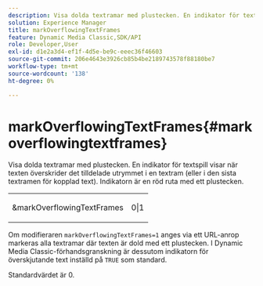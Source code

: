```yaml
---
description: Visa dolda textramar med plustecken. En indikator för textspill visar när texten överskrider det tilldelade utrymmet i en textram (eller i den sista textramen för kopplad text). Indikatorn är en röd ruta med ett plustecken.
solution: Experience Manager
title: markOverflowingTextFrames
feature: Dynamic Media Classic,SDK/API
role: Developer,User
exl-id: d1e2a3d4-ef1f-4d5e-be9c-eeec36f46603
source-git-commit: 206e4643e3926cb85b4be2189743578f88180be7
workflow-type: tm+mt
source-wordcount: '138'
ht-degree: 0%

---
```


# markOverflowingTextFrames{#markoverflowingtextframes}

Visa dolda textramar med plustecken. En indikator för textspill visar när texten överskrider det tilldelade utrymmet i en textram (eller i den sista textramen för kopplad text). Indikatorn är en röd ruta med ett plustecken.

<table id="simpletable_F17FD29EB52043BF9000923ED5195A26"> 
 <tr class="strow"> 
  <td class="stentry"> <p><span class="codeph"> &amp;markOverflowingTextFrames</span> </p> </td> 
  <td class="stentry"> <p>0|1 </p></td> 
 </tr> 
</table>

Om modifieraren `markOverflowingTextFrames=1` anges via ett URL-anrop markeras alla textramar där texten är dold med ett plustecken. I Dynamic Media Classic-förhandsgranskning är dessutom indikatorn för överskjutande text inställd på `TRUE` som standard.

Standardvärdet är 0.
